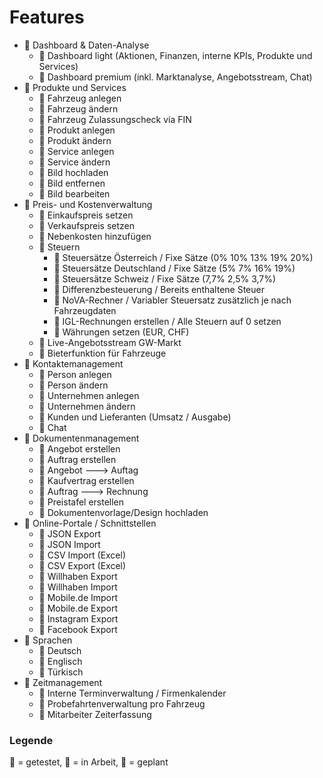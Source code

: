 # Features
- 📒 Dashboard & Daten-Analyse
  - 📒 Dashboard light (Aktionen, Finanzen, interne KPIs, Produkte und Services)
  - 📒 Dashboard premium (inkl. Marktanalyse, Angebotsstream, Chat)
- 📗 Produkte und Services
  - 📗 Fahrzeug anlegen
  - 📒 Fahrzeug ändern
  - 📗 Fahrzeug Zulassungscheck via FIN
  - 📗 Produkt anlegen
  - 📗 Produkt ändern
  - 📗 Service anlegen
  - 📗 Service ändern
  - 📒 Bild hochladen
  - 📙 Bild entfernen
  - 📙 Bild bearbeiten
- 📒 Preis- und Kostenverwaltung
  - 📗 Einkaufspreis setzen
  - 📗 Verkaufspreis setzen
  - 📒 Nebenkosten hinzufügen
  - 📒 Steuern
    - 📗 Steuersätze Österreich / Fixe Sätze (0% 10% 13% 19% 20%)
    - 📒 Steuersätze Deutschland / Fixe Sätze (5% 7% 16% 19%)
    - 📒 Steuersätze Schweiz / Fixe Sätze (7,7% 2,5% 3,7%)
    - 📒 Differenzbesteuerung / Bereits enthaltene Steuer
    - 📒 NoVA-Rechner / Variabler Steuersatz zusätzlich je nach Fahrzeugdaten
    - 📙 IGL-Rechnungen erstellen / Alle Steuern auf 0 setzen
    - 📒 Währungen setzen (EUR, CHF)
  - 📙 Live-Angebotsstream GW-Markt
  - 📙 Bieterfunktion für Fahrzeuge
- 📗 Kontaktemanagement
  - 📗 Person anlegen
  - 📗 Person ändern
  - 📗 Unternehmen anlegen
  - 📗 Unternehmen ändern
  - 📒 Kunden und Lieferanten (Umsatz / Ausgabe)
  - 📒 Chat
- 📒 Dokumentenmanagement
  - 📗 Angebot erstellen
  - 📗 Auftrag erstellen
  - 📗 Angebot ---> Auftag
  - 📗 Kaufvertrag erstellen
  - 📗 Auftrag ---> Rechnung
  - 📒 Preistafel erstellen
  - 📙 Dokumentenvorlage/Design hochladen
- 📒 Online-Portale / Schnittstellen
  - 📒 JSON Export
  - 📗 JSON Import
  - 📙 CSV Import (Excel)
  - 📙 CSV Export (Excel)
  - 📒 Willhaben Export
  - 📒 Willhaben Import
  - 📙 Mobile.de Import
  - 📙 Mobile.de Export
  - 📙 Instagram Export
  - 📙 Facebook Export
- 📗 Sprachen
  - 📗 Deutsch
  - 📗 Englisch
  - 📗 Türkisch
- 📙 Zeitmanagement
  - 📙 Interne Terminverwaltung / Firmenkalender
  - 📙 Probefahrtenverwaltung pro Fahrzeug
  - 📙 Mitarbeiter Zeiterfassung

### Legende
📗 = getestet, 📒 = in Arbeit, 📙 = geplant
